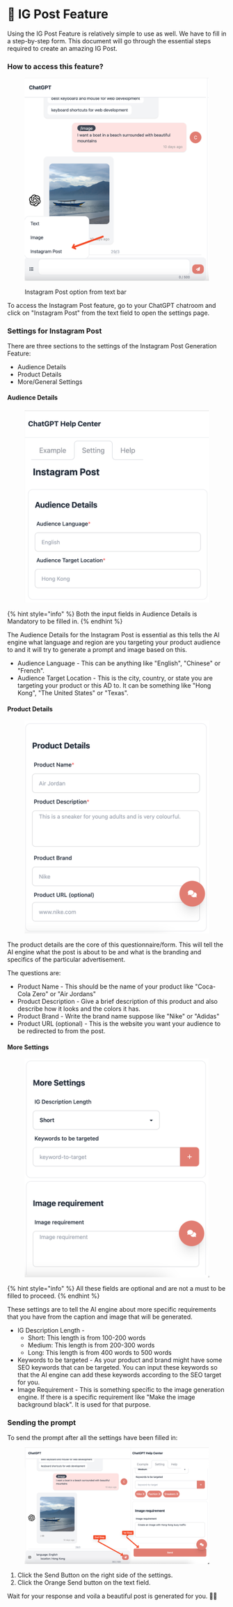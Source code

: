 # 🤳 IG Post Feature

Using the IG Post Feature is relatively simple to use as well. We have to fill in a step-by-step form. This document will go through the essential steps required to create an amazing IG Post.

### How to access this feature?

<figure><img src="../../.gitbook/assets/image.png" alt=""><figcaption><p>Instagram Post option from text bar</p></figcaption></figure>

To access the Instagram Post feature, go to your ChatGPT chatroom and click on "Instagram Post" from the text field to open the settings page.

### Settings for Instagram Post

There are three sections to the settings of the Instagram Post Generation Feature:

* Audience Details
* Product Details
* More/General Settings

#### Audience Details

<figure><img src="../../.gitbook/assets/image (10).png" alt=""><figcaption></figcaption></figure>

{% hint style="info" %}
Both the input fields in Audience Details is Mandatory to be filled in.
{% endhint %}

The Audience Details for the Instagram Post is essential as this tells the AI engine what language and region are you targeting your product audience to and it will try to generate a prompt and image based on this.

* Audience Language - This can be anything like "English", "Chinese" or "French".&#x20;
* Audience Target Location - This is the city, country, or state you are targeting your product or this AD to. It can be something like "Hong Kong", "The United States" or "Texas".

#### Product Details

<figure><img src="../../.gitbook/assets/image (1) (1) (3) (1).png" alt=""><figcaption></figcaption></figure>

The product details are the core of this questionnaire/form. This will tell the AI engine what the post is about to be and what is the branding and specifics of the particular advertisement.

The questions are:

* Product Name - This should be the name of your product like "Coca-Cola Zero" or "Air Jordans"
* Product Description - Give a brief description of this product and also describe how it looks and the colors it has.
* Product Brand - Write the brand name suppose like "Nike" or "Adidas"
* Product URL (optional) - This is the website you want your audience to be redirected to from the post.

#### More Settings

<figure><img src="../../.gitbook/assets/image (6).png" alt=""><figcaption></figcaption></figure>

{% hint style="info" %}
All these fields are optional and are not a must to be filled to proceed.
{% endhint %}

These settings are to tell the AI engine about more specific requirements that you have from the caption and image that will be generated.

* IG Description Length -&#x20;
  * Short: This length is from 100-200 words
  * Medium: This length is from 200-300 words
  * Long: This length is from 400 words to 500 words
* Keywords to be targeted - As your product and brand might have some SEO keywords that can be targeted. You can input these keywords so that the AI engine can add these keywords according to the SEO target for you.
* Image Requirement - This is something specific to the image generation engine. If there is a specific requirement like "Make the image background black". It is used for that purpose.

### Sending the prompt

To send the prompt after all the settings have been filled in:

<figure><img src="../../.gitbook/assets/image (3) (2).png" alt=""><figcaption></figcaption></figure>

1. Click the Send Button on the right side of the settings.
2. Click the Orange Send button on the text field.

Wait for your response and voila a beautiful post is generated for you. 🎉🤯
